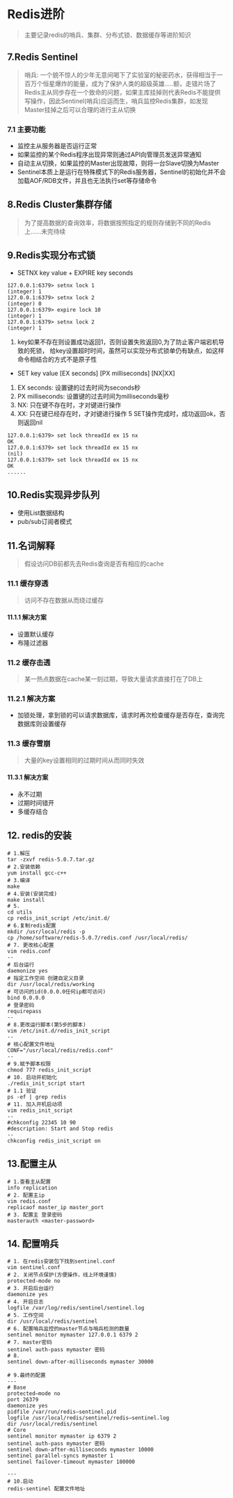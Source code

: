 # Redis进阶
> 主要记录redis的哨兵、集群、分布式锁、数据缓存等进阶知识
## 7.Redis Sentinel
> 哨兵: 一个貌不惊人的少年无意间喝下了实验室的秘密药水，获得相当于一百万个恒星爆炸的能量，成为了保护人类的超级英雄.....额，走错片场了
Redis主从同步存在一个致命的问题，如果主库挂掉则代表Redis不能提供写操作，因此Sentinel(哨兵)应运而生，哨兵监控Redis集群，如发现Master挂掉之后可以合理的进行主从切换
### 7.1 主要功能
* 监控主从服务器是否运行正常
* 如果监控的某个Redis程序出现异常则通过API向管理员发送异常通知
* 自动主从切换，如果监控的Master出现故障，则将一台Slave切换为Master
* Sentinel本质上是运行在特殊模式下的Redis服务器，Sentinel的初始化并不会加载AOF/RDB文件，并且也无法执行set等存储命令
## 8.Redis Cluster集群存储
> 为了提高数据的查询效率，将数据按照指定的规则存储到不同的Redis上......未完待续
## 9.Redis实现分布式锁
* SETNX key value + EXPIRE key seconds
```
127.0.0.1:6379> setnx lock 1
(integer) 1
127.0.0.1:6379> setnx lock 2
(integer) 0
127.0.0.1:6379> expire lock 10
(integer) 1
127.0.0.1:6379> setnx lock 2
(integer) 1
```
1. key如果不存在则设置成功返回1，否则设置失败返回0,为了防止客户端宕机导致的死锁，
给key设置超时时间，虽然可以实现分布式锁单仍有缺点，如这样命令相结合的方式不是原子性
 
* SET key value [EX seconds] [PX milliseconds] [NX|XX]
1. EX seconds: 设置键的过去时间为seconds秒
2. PX milliseconds: 设置键的过去时间为milliseconds毫秒
3. NX: 只在键不存在时，才对键进行操作
4. XX: 只在键已经存在时，才对键进行操作
5  SET操作完成时，成功返回ok，否则返回nil
```
127.0.0.1:6379> set lock threadId ex 15 nx
OK
127.0.0.1:6379> set lock threadId ex 15 nx
(nil)
127.0.0.1:6379> set lock threadId ex 15 nx
OK
......
```
## 10.Redis实现异步队列
* 使用List数据结构
* pub/sub订阅者模式
## 11.名词解释
> 假设访问DB前都先去Redis查询是否有相应的cache
### 11.1 缓存穿透
> 访问不存在数据从而绕过缓存
#### 11.1.1 解决方案
* 设置默认缓存
* 布隆过滤器
### 11.2 缓存击透
> 某一热点数据在cache某一刻过期，导致大量请求直接打在了DB上
### 11.2.1 解决方案
* 加锁处理，拿到锁的可以请求数据库，请求时再次检查缓存是否存在，查询完数据库则设置缓存
### 11.3 缓存雪崩
> 大量的key设置相同的过期时间从而同时失效
#### 11.3.1 解决方案
* 永不过期
* 过期时间错开
* 多缓存结合
## 12. redis的安装
```
# 1.解压
tar -zxvf redis-5.0.7.tar.gz
# 2.安装依赖
yum install gcc-c++
# 3.编译
make
# 4.安装(安装完成)
make install
# 5.
cd utils
cp redis_init_script /etc/init.d/
# 6.复制redis配置
mkdir /usr/local/redis -p
cp /home/software/redis-5.0.7/redis.conf /usr/local/redis/
# 7. 更改核心配置
vim redis.conf
-- 
# 后台运行
daemonize yes
# 指定工作空间 创建自定义目录
dir /usr/local/redis/working 
# 可访问的id(0.0.0.0任何ip都可访问)
bind 0.0.0.0
# 登录密码
requirepass
-- 
# 8.更改运行脚本(第5步的脚本)
vim /etc/init.d/redis_init_script
--
# 核心配置文件地址
CONF="/usr/local/redis/redis.conf"
--
# 9.赋予脚本权限
chmod 777 redis_init_script
# 10. 启动并初始化
./redis_init_script start
# 1.1 验证
ps -ef | grep redis
# 11. 加入开机启动项
vim redis_init_script
--
#chkconfig 22345 10 90
#description: Start and Stop redis
--
chkconfig redis_init_script on
```
## 13.配置主从
```
# 1.查看主从配置
info replication
# 2. 配置主ip
vim redis.conf
replicaof master_ip master_port
# 3. 配置主 登录密码
masterauth <master-password>
```
## 14. 配置哨兵
```
# 1. 在redis安装包下找到sentinel.conf
vim sentinel.conf
# 2. 关闭节点保护(方便操作，线上环境谨慎)
protected-mode no
# 3. 开启后台运行
daemonize yes
# 4. 开启日志
logfile /var/log/redis/sentinel/sentinel.log
# 5. 工作空间
dir /usr/local/redis/sentinel
# 6. 配置哨兵监控的master节点与哨兵检测的数量
sentinel monitor mymaster 127.0.0.1 6379 2
# 7. master密码
sentinel auth-pass mymaster 密码
# 8. 
sentinel down-after-milliseconds mymaster 30000

# 9.最终的配置
---
# Base
protected—mode no
port 26379
daemonize yes
pidfile /var/run/redis—sentinel.pid
logfile /usr/local/redis/sentinel/redis—sentinel.log
dir /usr/local/redis/sentinel
# Core
sentinel monitor mymaster ip 6379 2
sentinel auth-pass mymaster 密码
sentinel down-after-milliseconds mymaster 10000
sentinel parallel-syncs mymaster 1
sentinel failover-timeout mymaster 180000

---
# 10.启动
redis-sentinel 配置文件地址
```